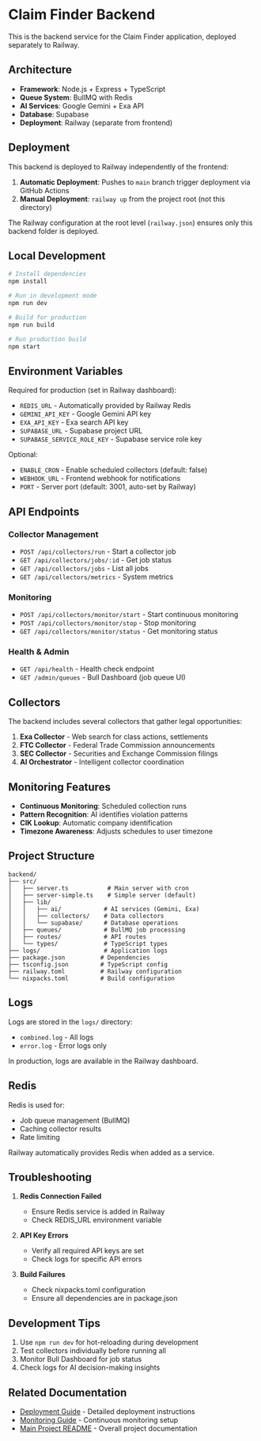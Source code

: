 # Claim Finder Backend

This is the backend service for the Claim Finder application, deployed separately to Railway.

## Architecture

- **Framework**: Node.js + Express + TypeScript
- **Queue System**: BullMQ with Redis
- **AI Services**: Google Gemini + Exa API
- **Database**: Supabase
- **Deployment**: Railway (separate from frontend)

## Deployment

This backend is deployed to Railway independently of the frontend:

1. **Automatic Deployment**: Pushes to `main` branch trigger deployment via GitHub Actions
2. **Manual Deployment**: `railway up` from the project root (not this directory)

The Railway configuration at the root level (`railway.json`) ensures only this backend folder is deployed.

## Local Development

```bash
# Install dependencies
npm install

# Run in development mode
npm run dev

# Build for production
npm run build

# Run production build
npm start
```

## Environment Variables

Required for production (set in Railway dashboard):
- `REDIS_URL` - Automatically provided by Railway Redis
- `GEMINI_API_KEY` - Google Gemini API key
- `EXA_API_KEY` - Exa search API key
- `SUPABASE_URL` - Supabase project URL
- `SUPABASE_SERVICE_ROLE_KEY` - Supabase service role key

Optional:
- `ENABLE_CRON` - Enable scheduled collectors (default: false)
- `WEBHOOK_URL` - Frontend webhook for notifications
- `PORT` - Server port (default: 3001, auto-set by Railway)

## API Endpoints

### Collector Management
- `POST /api/collectors/run` - Start a collector job
- `GET /api/collectors/jobs/:id` - Get job status
- `GET /api/collectors/jobs` - List all jobs
- `GET /api/collectors/metrics` - System metrics

### Monitoring
- `POST /api/collectors/monitor/start` - Start continuous monitoring
- `POST /api/collectors/monitor/stop` - Stop monitoring
- `GET /api/collectors/monitor/status` - Get monitoring status

### Health & Admin
- `GET /api/health` - Health check endpoint
- `GET /admin/queues` - Bull Dashboard (job queue UI)

## Collectors

The backend includes several collectors that gather legal opportunities:

1. **Exa Collector** - Web search for class actions, settlements
2. **FTC Collector** - Federal Trade Commission announcements
3. **SEC Collector** - Securities and Exchange Commission filings
4. **AI Orchestrator** - Intelligent collector coordination

## Monitoring Features

- **Continuous Monitoring**: Scheduled collection runs
- **Pattern Recognition**: AI identifies violation patterns
- **CIK Lookup**: Automatic company identification
- **Timezone Awareness**: Adjusts schedules to user timezone

## Project Structure

```
backend/
├── src/
│   ├── server.ts           # Main server with cron
│   ├── server-simple.ts    # Simple server (default)
│   ├── lib/
│   │   ├── ai/            # AI services (Gemini, Exa)
│   │   ├── collectors/    # Data collectors
│   │   └── supabase/      # Database operations
│   ├── queues/            # BullMQ job processing
│   ├── routes/            # API routes
│   └── types/             # TypeScript types
├── logs/                  # Application logs
├── package.json          # Dependencies
├── tsconfig.json         # TypeScript config
├── railway.toml          # Railway configuration
└── nixpacks.toml         # Build configuration
```

## Logs

Logs are stored in the `logs/` directory:
- `combined.log` - All logs
- `error.log` - Error logs only

In production, logs are available in the Railway dashboard.

## Redis

Redis is used for:
- Job queue management (BullMQ)
- Caching collector results
- Rate limiting

Railway automatically provides Redis when added as a service.

## Troubleshooting

1. **Redis Connection Failed**
   - Ensure Redis service is added in Railway
   - Check REDIS_URL environment variable

2. **API Key Errors**
   - Verify all required API keys are set
   - Check logs for specific API errors

3. **Build Failures**
   - Check nixpacks.toml configuration
   - Ensure all dependencies are in package.json

## Development Tips

1. Use `npm run dev` for hot-reloading during development
2. Test collectors individually before running all
3. Monitor Bull Dashboard for job status
4. Check logs for AI decision-making insights

## Related Documentation

- [Deployment Guide](./DEPLOYMENT.md) - Detailed deployment instructions
- [Monitoring Guide](./MONITORING.md) - Continuous monitoring setup
- [Main Project README](../README.md) - Overall project documentation 